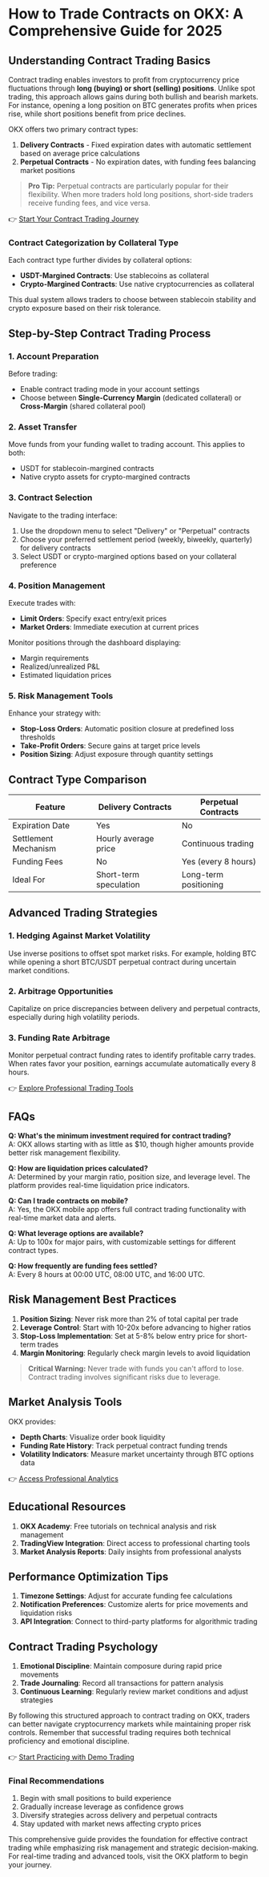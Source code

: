 # How to Trade Contracts on OKX: A Comprehensive Guide for 2025  

## Understanding Contract Trading Basics  

Contract trading enables investors to profit from cryptocurrency price fluctuations through **long (buying) or short (selling) positions**. Unlike spot trading, this approach allows gains during both bullish and bearish markets. For instance, opening a long position on BTC generates profits when prices rise, while short positions benefit from price declines.  

OKX offers two primary contract types:  
1. **Delivery Contracts** - Fixed expiration dates with automatic settlement based on average price calculations  
2. **Perpetual Contracts** - No expiration dates, with funding fees balancing market positions  

> **Pro Tip:** Perpetual contracts are particularly popular for their flexibility. When more traders hold long positions, short-side traders receive funding fees, and vice versa.  

👉 [Start Your Contract Trading Journey](https://bit.ly/okx-bonus)  

### Contract Categorization by Collateral Type  
Each contract type further divides by collateral options:  
- **USDT-Margined Contracts**: Use stablecoins as collateral  
- **Crypto-Margined Contracts**: Use native cryptocurrencies as collateral  

This dual system allows traders to choose between stablecoin stability and crypto exposure based on their risk tolerance.  

## Step-by-Step Contract Trading Process  

### 1. Account Preparation  
Before trading:  
- Enable contract trading mode in your account settings  
- Choose between **Single-Currency Margin** (dedicated collateral) or **Cross-Margin** (shared collateral pool)  

### 2. Asset Transfer  
Move funds from your funding wallet to trading account. This applies to both:  
- USDT for stablecoin-margined contracts  
- Native crypto assets for crypto-margined contracts  

### 3. Contract Selection  
Navigate to the trading interface:  
1. Use the dropdown menu to select "Delivery" or "Perpetual" contracts  
2. Choose your preferred settlement period (weekly, biweekly, quarterly) for delivery contracts  
3. Select USDT or crypto-margined options based on your collateral preference  

### 4. Position Management  
Execute trades with:  
- **Limit Orders**: Specify exact entry/exit prices  
- **Market Orders**: Immediate execution at current prices  

Monitor positions through the dashboard displaying:  
- Margin requirements  
- Realized/unrealized P&L  
- Estimated liquidation prices  

### 5. Risk Management Tools  
Enhance your strategy with:  
- **Stop-Loss Orders**: Automatic position closure at predefined loss thresholds  
- **Take-Profit Orders**: Secure gains at target price levels  
- **Position Sizing**: Adjust exposure through quantity settings  

## Contract Type Comparison  

| Feature                | Delivery Contracts               | Perpetual Contracts              |  
|-------------------------|----------------------------------|----------------------------------|  
| Expiration Date         | Yes                              | No                               |  
| Settlement Mechanism    | Hourly average price             | Continuous trading               |  
| Funding Fees            | No                               | Yes (every 8 hours)              |  
| Ideal For               | Short-term speculation           | Long-term positioning            |  

## Advanced Trading Strategies  

### 1. Hedging Against Market Volatility  
Use inverse positions to offset spot market risks. For example, holding BTC while opening a short BTC/USDT perpetual contract during uncertain market conditions.  

### 2. Arbitrage Opportunities  
Capitalize on price discrepancies between delivery and perpetual contracts, especially during high volatility periods.  

### 3. Funding Rate Arbitrage  
Monitor perpetual contract funding rates to identify profitable carry trades. When rates favor your position, earnings accumulate automatically every 8 hours.  

👉 [Explore Professional Trading Tools](https://bit.ly/okx-bonus)  

## FAQs  

**Q: What's the minimum investment required for contract trading?**  
A: OKX allows starting with as little as $10, though higher amounts provide better risk management flexibility.  

**Q: How are liquidation prices calculated?**  
A: Determined by your margin ratio, position size, and leverage level. The platform provides real-time liquidation price indicators.  

**Q: Can I trade contracts on mobile?**  
A: Yes, the OKX mobile app offers full contract trading functionality with real-time market data and alerts.  

**Q: What leverage options are available?**  
A: Up to 100x for major pairs, with customizable settings for different contract types.  

**Q: How frequently are funding fees settled?**  
A: Every 8 hours at 00:00 UTC, 08:00 UTC, and 16:00 UTC.  

## Risk Management Best Practices  

1. **Position Sizing**: Never risk more than 2% of total capital per trade  
2. **Leverage Control**: Start with 10-20x before advancing to higher ratios  
3. **Stop-Loss Implementation**: Set at 5-8% below entry price for short-term trades  
4. **Margin Monitoring**: Regularly check margin levels to avoid liquidation  

> **Critical Warning:** Never trade with funds you can't afford to lose. Contract trading involves significant risks due to leverage.  

## Market Analysis Tools  

OKX provides:  
- **Depth Charts**: Visualize order book liquidity  
- **Funding Rate History**: Track perpetual contract funding trends  
- **Volatility Indicators**: Measure market uncertainty through BTC options data  

👉 [Access Professional Analytics](https://bit.ly/okx-bonus)  

## Educational Resources  

1. **OKX Academy**: Free tutorials on technical analysis and risk management  
2. **TradingView Integration**: Direct access to professional charting tools  
3. **Market Analysis Reports**: Daily insights from professional analysts  

## Performance Optimization Tips  

1. **Timezone Settings**: Adjust for accurate funding fee calculations  
2. **Notification Preferences**: Customize alerts for price movements and liquidation risks  
3. **API Integration**: Connect to third-party platforms for algorithmic trading  

## Contract Trading Psychology  

1. **Emotional Discipline**: Maintain composure during rapid price movements  
2. **Trade Journaling**: Record all transactions for pattern analysis  
3. **Continuous Learning**: Regularly review market conditions and adjust strategies  

By following this structured approach to contract trading on OKX, traders can better navigate cryptocurrency markets while maintaining proper risk controls. Remember that successful trading requires both technical proficiency and emotional discipline.  

👉 [Start Practicing with Demo Trading](https://bit.ly/okx-bonus)  

### Final Recommendations  
1. Begin with small positions to build experience  
2. Gradually increase leverage as confidence grows  
3. Diversify strategies across delivery and perpetual contracts  
4. Stay updated with market news affecting crypto prices  

This comprehensive guide provides the foundation for effective contract trading while emphasizing risk management and strategic decision-making. For real-time trading and advanced tools, visit the OKX platform to begin your journey.
